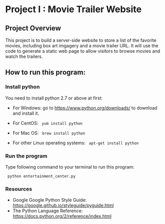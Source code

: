 # Project I : Movie Trailer Website

## Project Overview

This project is to build a server-side website to store a list of the favorite movies, including box art imgagery and a movie trailer URL. It will use the code to generate a static web page to allow visitors to browse movies and watch the trailers.

## How to run this program:


### Install python

You need to install python 2.7 or above at first:

* For Windows: go to <https://www.python.org/downloads/> to download and install it.

* For CentOS:  ``` yum install python```

* For Mac OS: ``` brew install python```

* For other Linux operating systems:  ``` apt-get install python```


### Run the program
Type following command to your terminal to run this program:
```
 python entertainment_center.py
```



### Resources
- Google Google Python Style Guide: <https://google.github.io/styleguide/pyguide.html>
- The Python Language Reference: <https://docs.python.org/2/reference/index.html>

